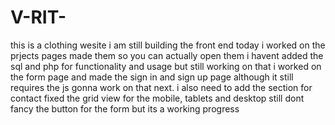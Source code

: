 # V-RIT-
this is a clothing wesite 
i am still building the front end 
today i worked on the prjects pages made them so you can actually open them i havent added the sql and php for functionality and usage but still working on that
i worked on the form page and made the sign in and sign up page although it still requires the js gonna work on that next. i also need to add the section for contact 
fixed the grid view for the mobile, tablets and desktop still dont fancy the button for the form but its a working progress
